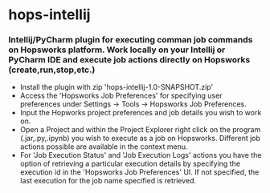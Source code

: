 # hops-intellij

### Intellij/PyCharm plugin for executing comman job commands on Hopsworks platform. Work locally on your Intellij or PyCharm IDE and execute job actions directly on Hopsworks (create,run,stop,etc.)

* Install the plugin with zip 'hops-intellij-1.0-SNAPSHOT.zip' 
* Access the 'Hopsworks Job Preferences' for specifying user preferences under Settings -> Tools -> Hopsworks Job Preferences. 
* Input the Hopworks project preferences and job details you wish to work on. 
* Open a Project and within the Project Explorer right click on the program (.jar,.py,.ipynb) you wish to execute as a job on Hopsworks. Different job actions possible are available in the context menu. 
* For 'Job Execution Status' and 'Job Execution Logs' actions you have the option of retrieving a particular execution details by specifying the execution id in the 'Hopsworks Job Preferences' UI. If not specified, the last execution for the job name specified is retrieved. 



